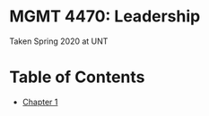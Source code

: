 # MGMT 4470: Leadership

Taken Spring 2020 at UNT

# Table of Contents

- [Chapter 1](chapter_1.md)
